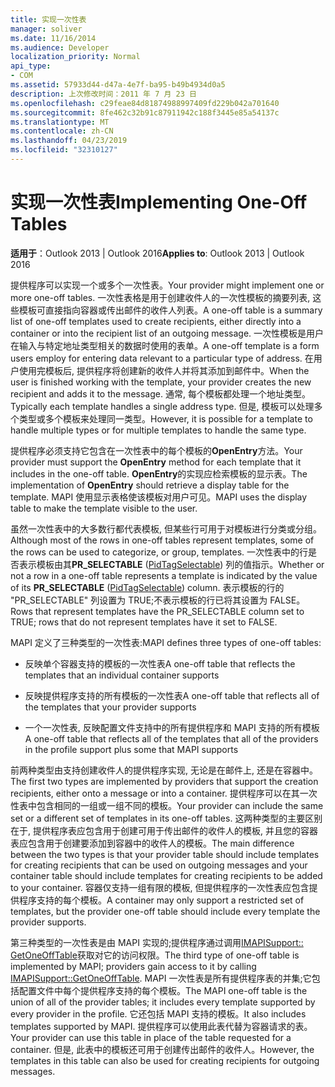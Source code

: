 ```yaml
---
title: 实现一次性表
manager: soliver
ms.date: 11/16/2014
ms.audience: Developer
localization_priority: Normal
api_type:
- COM
ms.assetid: 57933d44-d47a-4e7f-ba95-b49b4934d0a5
description: 上次修改时间：2011 年 7 月 23 日
ms.openlocfilehash: c29feae84d81874988997409fd229b042a701640
ms.sourcegitcommit: 8fe462c32b91c87911942c188f3445e85a54137c
ms.translationtype: MT
ms.contentlocale: zh-CN
ms.lasthandoff: 04/23/2019
ms.locfileid: "32310127"
---
```

# <a name="implementing-one-off-tables"></a><span data-ttu-id="5a563-103">实现一次性表</span><span class="sxs-lookup"><span data-stu-id="5a563-103">Implementing One-Off Tables</span></span>

<span data-ttu-id="5a563-104">**适用于**：Outlook 2013 | Outlook 2016</span><span class="sxs-lookup"><span data-stu-id="5a563-104">**Applies to**: Outlook 2013 | Outlook 2016</span></span> 
  
<span data-ttu-id="5a563-105">提供程序可以实现一个或多个一次性表。</span><span class="sxs-lookup"><span data-stu-id="5a563-105">Your provider might implement one or more one-off tables.</span></span> <span data-ttu-id="5a563-106">一次性表格是用于创建收件人的一次性模板的摘要列表, 这些模板可直接指向容器或传出邮件的收件人列表。</span><span class="sxs-lookup"><span data-stu-id="5a563-106">A one-off table is a summary list of one-off templates used to create recipients, either directly into a container or into the recipient list of an outgoing message.</span></span> <span data-ttu-id="5a563-107">一次性模板是用户在输入与特定地址类型相关的数据时使用的表单。</span><span class="sxs-lookup"><span data-stu-id="5a563-107">A one-off template is a form users employ for entering data relevant to a particular type of address.</span></span> <span data-ttu-id="5a563-108">在用户使用完模板后, 提供程序将创建新的收件人并将其添加到邮件中。</span><span class="sxs-lookup"><span data-stu-id="5a563-108">When the user is finished working with the template, your provider creates the new recipient and adds it to the message.</span></span> <span data-ttu-id="5a563-109">通常, 每个模板都处理一个地址类型。</span><span class="sxs-lookup"><span data-stu-id="5a563-109">Typically each template handles a single address type.</span></span> <span data-ttu-id="5a563-110">但是, 模板可以处理多个类型或多个模板来处理同一类型。</span><span class="sxs-lookup"><span data-stu-id="5a563-110">However, it is possible for a template to handle multiple types or for multiple templates to handle the same type.</span></span> 
  
<span data-ttu-id="5a563-111">提供程序必须支持它包含在一次性表中的每个模板的**OpenEntry**方法。</span><span class="sxs-lookup"><span data-stu-id="5a563-111">Your provider must support the **OpenEntry** method for each template that it includes in the one-off table.</span></span> <span data-ttu-id="5a563-112">**OpenEntry**的实现应检索模板的显示表。</span><span class="sxs-lookup"><span data-stu-id="5a563-112">The implementation of **OpenEntry** should retrieve a display table for the template.</span></span> <span data-ttu-id="5a563-113">MAPI 使用显示表格使该模板对用户可见。</span><span class="sxs-lookup"><span data-stu-id="5a563-113">MAPI uses the display table to make the template visible to the user.</span></span> 
  
<span data-ttu-id="5a563-114">虽然一次性表中的大多数行都代表模板, 但某些行可用于对模板进行分类或分组。</span><span class="sxs-lookup"><span data-stu-id="5a563-114">Although most of the rows in one-off tables represent templates, some of the rows can be used to categorize, or group, templates.</span></span> <span data-ttu-id="5a563-115">一次性表中的行是否表示模板由其**PR_SELECTABLE** ([PidTagSelectable](pidtagselectable-canonical-property.md)) 列的值指示。</span><span class="sxs-lookup"><span data-stu-id="5a563-115">Whether or not a row in a one-off table represents a template is indicated by the value of its **PR_SELECTABLE** ([PidTagSelectable](pidtagselectable-canonical-property.md)) column.</span></span> <span data-ttu-id="5a563-116">表示模板的行的 "PR_SELECTABLE" 列设置为 TRUE;不表示模板的行已将其设置为 FALSE。</span><span class="sxs-lookup"><span data-stu-id="5a563-116">Rows that represent templates have the PR_SELECTABLE column set to TRUE; rows that do not represent templates have it set to FALSE.</span></span>
  
<span data-ttu-id="5a563-117">MAPI 定义了三种类型的一次性表:</span><span class="sxs-lookup"><span data-stu-id="5a563-117">MAPI defines three types of one-off tables:</span></span>
  
- <span data-ttu-id="5a563-118">反映单个容器支持的模板的一次性表</span><span class="sxs-lookup"><span data-stu-id="5a563-118">A one-off table that reflects the templates that an individual container supports</span></span>
    
- <span data-ttu-id="5a563-119">反映提供程序支持的所有模板的一次性表</span><span class="sxs-lookup"><span data-stu-id="5a563-119">A one-off table that reflects all of the templates that your provider supports</span></span> 
    
- <span data-ttu-id="5a563-120">一个一次性表, 反映配置文件支持中的所有提供程序和 MAPI 支持的所有模板</span><span class="sxs-lookup"><span data-stu-id="5a563-120">A one-off table that reflects all of the templates that all of the providers in the profile support plus some that MAPI supports</span></span>
    
<span data-ttu-id="5a563-121">前两种类型由支持创建收件人的提供程序实现, 无论是在邮件上, 还是在容器中。</span><span class="sxs-lookup"><span data-stu-id="5a563-121">The first two types are implemented by providers that support the creation recipients, either onto a message or into a container.</span></span> <span data-ttu-id="5a563-122">提供程序可以在其一次性表中包含相同的一组或一组不同的模板。</span><span class="sxs-lookup"><span data-stu-id="5a563-122">Your provider can include the same set or a different set of templates in its one-off tables.</span></span> <span data-ttu-id="5a563-123">这两种类型的主要区别在于, 提供程序表应包含用于创建可用于传出邮件的收件人的模板, 并且您的容器表应包含用于创建要添加到容器中的收件人的模板。</span><span class="sxs-lookup"><span data-stu-id="5a563-123">The main difference between the two types is that your provider table should include templates for creating recipients that can be used on outgoing messages and your container table should include templates for creating recipients to be added to your container.</span></span> <span data-ttu-id="5a563-124">容器仅支持一组有限的模板, 但提供程序的一次性表应包含提供程序支持的每个模板。</span><span class="sxs-lookup"><span data-stu-id="5a563-124">A container may only support a restricted set of templates, but the provider one-off table should include every template the provider supports.</span></span>
  
<span data-ttu-id="5a563-125">第三种类型的一次性表是由 MAPI 实现的;提供程序通过调用[IMAPISupport:: GetOneOffTable](imapisupport-getoneofftable.md)获取对它的访问权限。</span><span class="sxs-lookup"><span data-stu-id="5a563-125">The third type of one-off table is implemented by MAPI; providers gain access to it by calling [IMAPISupport::GetOneOffTable](imapisupport-getoneofftable.md).</span></span> <span data-ttu-id="5a563-126">MAPI 一次性表是所有提供程序表的并集;它包括配置文件中每个提供程序支持的每个模板。</span><span class="sxs-lookup"><span data-stu-id="5a563-126">The MAPI one-off table is the union of all of the provider tables; it includes every template supported by every provider in the profile.</span></span> <span data-ttu-id="5a563-127">它还包括 MAPI 支持的模板。</span><span class="sxs-lookup"><span data-stu-id="5a563-127">It also includes templates supported by MAPI.</span></span> <span data-ttu-id="5a563-128">提供程序可以使用此表代替为容器请求的表。</span><span class="sxs-lookup"><span data-stu-id="5a563-128">Your provider can use this table in place of the table requested for a container.</span></span> <span data-ttu-id="5a563-129">但是, 此表中的模板还可用于创建传出邮件的收件人。</span><span class="sxs-lookup"><span data-stu-id="5a563-129">However, the templates in this table can also be used for creating recipients for outgoing messages.</span></span>
  


